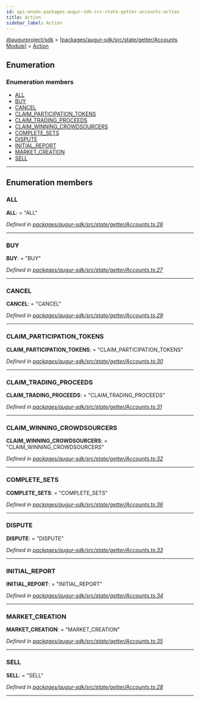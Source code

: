 ```yaml
---
id: api-enums-packages-augur-sdk-src-state-getter-accounts-action
title: Action
sidebar_label: Action
---
```


[@augurproject/sdk](api-readme.md) > [[packages/augur-sdk/src/state/getter/Accounts Module]](api-modules-packages-augur-sdk-src-state-getter-accounts-module.md) > [Action](api-enums-packages-augur-sdk-src-state-getter-accounts-action.md)

## Enumeration

### Enumeration members

* [ALL](api-enums-packages-augur-sdk-src-state-getter-accounts-action.md#all)
* [BUY](api-enums-packages-augur-sdk-src-state-getter-accounts-action.md#buy)
* [CANCEL](api-enums-packages-augur-sdk-src-state-getter-accounts-action.md#cancel)
* [CLAIM_PARTICIPATION_TOKENS](api-enums-packages-augur-sdk-src-state-getter-accounts-action.md#claim_participation_tokens)
* [CLAIM_TRADING_PROCEEDS](api-enums-packages-augur-sdk-src-state-getter-accounts-action.md#claim_trading_proceeds)
* [CLAIM_WINNING_CROWDSOURCERS](api-enums-packages-augur-sdk-src-state-getter-accounts-action.md#claim_winning_crowdsourcers)
* [COMPLETE_SETS](api-enums-packages-augur-sdk-src-state-getter-accounts-action.md#complete_sets)
* [DISPUTE](api-enums-packages-augur-sdk-src-state-getter-accounts-action.md#dispute)
* [INITIAL_REPORT](api-enums-packages-augur-sdk-src-state-getter-accounts-action.md#initial_report)
* [MARKET_CREATION](api-enums-packages-augur-sdk-src-state-getter-accounts-action.md#market_creation)
* [SELL](api-enums-packages-augur-sdk-src-state-getter-accounts-action.md#sell)

---

## Enumeration members

<a id="all"></a>

###  ALL

**ALL**:  = "ALL"

*Defined in [packages/augur-sdk/src/state/getter/Accounts.ts:26](https://github.com/AugurProject/augur/blob/0ea8996003/packages/augur-sdk/src/state/getter/Accounts.ts#L26)*

___
<a id="buy"></a>

###  BUY

**BUY**:  = "BUY"

*Defined in [packages/augur-sdk/src/state/getter/Accounts.ts:27](https://github.com/AugurProject/augur/blob/0ea8996003/packages/augur-sdk/src/state/getter/Accounts.ts#L27)*

___
<a id="cancel"></a>

###  CANCEL

**CANCEL**:  = "CANCEL"

*Defined in [packages/augur-sdk/src/state/getter/Accounts.ts:29](https://github.com/AugurProject/augur/blob/0ea8996003/packages/augur-sdk/src/state/getter/Accounts.ts#L29)*

___
<a id="claim_participation_tokens"></a>

###  CLAIM_PARTICIPATION_TOKENS

**CLAIM_PARTICIPATION_TOKENS**:  = "CLAIM_PARTICIPATION_TOKENS"

*Defined in [packages/augur-sdk/src/state/getter/Accounts.ts:30](https://github.com/AugurProject/augur/blob/0ea8996003/packages/augur-sdk/src/state/getter/Accounts.ts#L30)*

___
<a id="claim_trading_proceeds"></a>

###  CLAIM_TRADING_PROCEEDS

**CLAIM_TRADING_PROCEEDS**:  = "CLAIM_TRADING_PROCEEDS"

*Defined in [packages/augur-sdk/src/state/getter/Accounts.ts:31](https://github.com/AugurProject/augur/blob/0ea8996003/packages/augur-sdk/src/state/getter/Accounts.ts#L31)*

___
<a id="claim_winning_crowdsourcers"></a>

###  CLAIM_WINNING_CROWDSOURCERS

**CLAIM_WINNING_CROWDSOURCERS**:  = "CLAIM_WINNING_CROWDSOURCERS"

*Defined in [packages/augur-sdk/src/state/getter/Accounts.ts:32](https://github.com/AugurProject/augur/blob/0ea8996003/packages/augur-sdk/src/state/getter/Accounts.ts#L32)*

___
<a id="complete_sets"></a>

###  COMPLETE_SETS

**COMPLETE_SETS**:  = "COMPLETE_SETS"

*Defined in [packages/augur-sdk/src/state/getter/Accounts.ts:36](https://github.com/AugurProject/augur/blob/0ea8996003/packages/augur-sdk/src/state/getter/Accounts.ts#L36)*

___
<a id="dispute"></a>

###  DISPUTE

**DISPUTE**:  = "DISPUTE"

*Defined in [packages/augur-sdk/src/state/getter/Accounts.ts:33](https://github.com/AugurProject/augur/blob/0ea8996003/packages/augur-sdk/src/state/getter/Accounts.ts#L33)*

___
<a id="initial_report"></a>

###  INITIAL_REPORT

**INITIAL_REPORT**:  = "INITIAL_REPORT"

*Defined in [packages/augur-sdk/src/state/getter/Accounts.ts:34](https://github.com/AugurProject/augur/blob/0ea8996003/packages/augur-sdk/src/state/getter/Accounts.ts#L34)*

___
<a id="market_creation"></a>

###  MARKET_CREATION

**MARKET_CREATION**:  = "MARKET_CREATION"

*Defined in [packages/augur-sdk/src/state/getter/Accounts.ts:35](https://github.com/AugurProject/augur/blob/0ea8996003/packages/augur-sdk/src/state/getter/Accounts.ts#L35)*

___
<a id="sell"></a>

###  SELL

**SELL**:  = "SELL"

*Defined in [packages/augur-sdk/src/state/getter/Accounts.ts:28](https://github.com/AugurProject/augur/blob/0ea8996003/packages/augur-sdk/src/state/getter/Accounts.ts#L28)*

___

